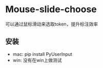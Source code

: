 # Mouse-slide-choose
可以通过鼠标滑动来选取token，提升标注效率

## 安装
* mac: pip install PyUserInput
* win: 没有在win上做测试
